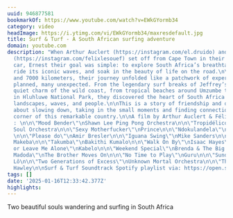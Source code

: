 ```yaml
---
uuid: 946877581
bookmarkOf: https://www.youtube.com/watch?v=EWkGYormb34
category: video
headImage: https://i.ytimg.com/vi/EWkGYormb34/maxresdefault.jpg
title: Surf & Turf - A South African surfing adventure
domain: youtube.com
description: "When Arthur Auclert (https://instagram.com/el.druido) and Felix Lesouef
  (https://instagram.com/felixlesouef) set off from Cape Town in their trusty sand-colored
  car, Ernest their goal was simple: to explore South Africa’s breathtaking coastline,
  ride its iconic waves, and soak in the beauty of life on the road.\n\nOver a month
  and 7000 kilometers, their journey unfolded like a patchwork of experiences—some
  planned, many unexpected. From the legendary surf breaks of Jeffrey’s Bay to the
  quiet charm of the wild coast, from tropical beaches around Umzumbe to starlit nights
  in Hluhluwe National Park, they discovered the heart of South Africa through its
  landscapes, waves, and people.\n\nThis is a story of friendship and discovery. It’s
  about slowing down, taking in the small moments and finding connection in every
  corner of this remarkable country.\n\nA film by Arthur Auclert & Félix Lesouef.\n\nMusic
  : \n\n\"Mood Bender\"\nShawn Lee Ping Pong Orchestra\n\n\"Tropidélico\"\nThe Quantic
  Soul Orchestra\n\n\"Sexy Motherfucker\"\nPrince\n\n\"Ndokulandela\"\nBongeziwe Mabandla
  \n\n\"Please do\"\nAmir Bresler\n\n\"Iguana Swing\"\nMike Sanders\n\n\"Pata Pata\"\nMiriam
  Makeba\n\n\"Takumba\"\nBakithi Kumalo\n\n\"Walk On By\"\nIsaac Hayes\n\n\"Love Me
  or Leave Me Alone\"\nKabelo\n\n\"Weekend Special\"\nBrenda & The Big Dudes\n\n\"We
  Madoda\"\nThe Brother Moves On\n\n\"No Time to Play\"\nGuru\n\n\"Sunday Runway\"\nPWNT\n\n\"Warico\"\nCheikh
  Lô\n\n\"Two Generations of Excess\"\nUnknown Mortal Orchestra\n\n\"The Ocean\"\nRichard
  Hawley\n\nSurf & Turf Soundtrack Spotify playlist via: https://open.spotify.com/playlist/7mWI7sjX44gErdr2gPw2xc?si=euyQGlAIQJm4PdmQxQJ1DA"
tags: []
date: '2025-01-16T12:33:42.377Z'
highlights:
---
```


Two beautiful souls wandering and surfing in South Africa

